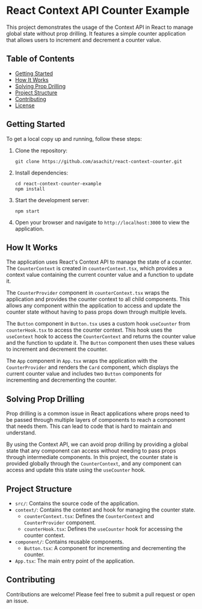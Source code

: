 # React Context API Counter Example

This project demonstrates the usage of the Context API in React to manage global state without prop drilling. It features a simple counter application that allows users to increment and decrement a counter value.

## Table of Contents

- [Getting Started](#getting-started)
- [How It Works](#how-it-works)
- [Solving Prop Drilling](#solving-prop-drilling)
- [Project Structure](#project-structure)
- [Contributing](#contributing)
- [License](#license)

## Getting Started

To get a local copy up and running, follow these steps:

1. Clone the repository:
   ```
   git clone https://github.com/asachit/react-context-counter.git
   ```
2. Install dependencies:
   ```
   cd react-context-counter-example
   npm install
   ```
3. Start the development server:
   ```
   npm start
   ```
4. Open your browser and navigate to `http://localhost:3000` to view the application.

## How It Works

The application uses React's Context API to manage the state of a counter. The `CounterContext` is created in `counterContext.tsx`, which provides a context value containing the current counter value and a function to update it.

The `CounterProvider` component in `counterContext.tsx` wraps the application and provides the counter context to all child components. This allows any component within the application to access and update the counter state without having to pass props down through multiple levels.

The `Button` component in `Button.tsx` uses a custom hook `useCounter` from `counterHook.tsx` to access the counter context. This hook uses the `useContext` hook to access the `CounterContext` and returns the counter value and the function to update it. The `Button` component then uses these values to increment and decrement the counter.

The `App` component in `App.tsx` wraps the application with the `CounterProvider` and renders the `Card` component, which displays the current counter value and includes two `Button` components for incrementing and decrementing the counter.

## Solving Prop Drilling

Prop drilling is a common issue in React applications where props need to be passed through multiple layers of components to reach a component that needs them. This can lead to code that is hard to maintain and understand.

By using the Context API, we can avoid prop drilling by providing a global state that any component can access without needing to pass props through intermediate components. In this project, the counter state is provided globally through the `CounterContext`, and any component can access and update this state using the `useCounter` hook.

## Project Structure

- `src/`: Contains the source code of the application.
 - `context/`: Contains the context and hook for managing the counter state.
    - `counterContext.tsx`: Defines the `CounterContext` and `CounterProvider` component.
    - `counterHook.tsx`: Defines the `useCounter` hook for accessing the counter context.
 - `component/`: Contains reusable components.
    - `Button.tsx`: A component for incrementing and decrementing the counter.
 - `App.tsx`: The main entry point of the application.

## Contributing

Contributions are welcome! Please feel free to submit a pull request or open an issue.
